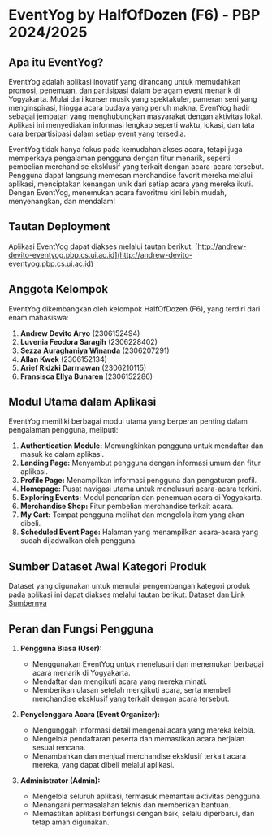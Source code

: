 # EventYog by HalfOfDozen (F6) - PBP 2024/2025

## Apa itu EventYog?
EventYog adalah aplikasi inovatif yang dirancang untuk memudahkan promosi, penemuan, dan partisipasi dalam beragam event menarik di Yogyakarta. Mulai dari konser musik yang spektakuler, pameran seni yang menginspirasi, hingga acara budaya yang penuh makna, EventYog hadir sebagai jembatan yang menghubungkan masyarakat dengan aktivitas lokal. Aplikasi ini menyediakan informasi lengkap seperti waktu, lokasi, dan tata cara berpartisipasi dalam setiap event yang tersedia.

EventYog tidak hanya fokus pada kemudahan akses acara, tetapi juga memperkaya pengalaman pengguna dengan fitur menarik, seperti pembelian merchandise eksklusif yang terkait dengan acara-acara tersebut. Pengguna dapat langsung memesan merchandise favorit mereka melalui aplikasi, menciptakan kenangan unik dari setiap acara yang mereka ikuti. Dengan EventYog, menemukan acara favoritmu kini lebih mudah, menyenangkan, dan mendalam!

## Tautan Deployment
Aplikasi EventYog dapat diakses melalui tautan berikut: [http://andrew-devito-eventyog.pbp.cs.ui.ac.id](http://andrew-devito-eventyog.pbp.cs.ui.ac.id)

## Anggota Kelompok
EventYog dikembangkan oleh kelompok HalfOfDozen (F6), yang terdiri dari enam mahasiswa:

1. **Andrew Devito Aryo** (2306152494)
2. **Luvenia Feodora Saragih** (2306228402)
3. **Sezza Auraghaniya Winanda** (2306207291)
4. **Allan Kwek** (2306152134)
5. **Arief Ridzki Darmawan** (2306210115)
6. **Fransisca Ellya Bunaren** (2306152286)

## Modul Utama dalam Aplikasi
EventYog memiliki berbagai modul utama yang berperan penting dalam pengalaman pengguna, meliputi:
1. **Authentication Module:** Memungkinkan pengguna untuk mendaftar dan masuk ke dalam aplikasi.
2. **Landing Page:** Menyambut pengguna dengan informasi umum dan fitur aplikasi.
3. **Profile Page:** Menampilkan informasi pengguna dan pengaturan profil.
4. **Homepage:** Pusat navigasi utama untuk menelusuri acara-acara terkini.
5. **Exploring Events:** Modul pencarian dan penemuan acara di Yogyakarta.
6. **Merchandise Shop:** Fitur pembelian merchandise terkait acara.
7. **My Cart:** Tempat pengguna melihat dan mengelola item yang akan dibeli.
8. **Scheduled Event Page:** Halaman yang menampilkan acara-acara yang sudah dijadwalkan oleh pengguna.

## Sumber Dataset Awal Kategori Produk
Dataset yang digunakan untuk memulai pengembangan kategori produk pada aplikasi ini dapat diakses melalui tautan berikut: [Dataset dan Link Sumbernya](https://docs.google.com/spreadsheets/d/1iP8eY44oMNFkbkmIzFSCkeFv99xC77yMKTMeYp2hoFs/edit?usp=sharing)

## Peran dan Fungsi Pengguna
1. **Pengguna Biasa (User):**
   - Menggunakan EventYog untuk menelusuri dan menemukan berbagai acara menarik di Yogyakarta.
   - Mendaftar dan mengikuti acara yang mereka minati.
   - Memberikan ulasan setelah mengikuti acara, serta membeli merchandise eksklusif yang terkait dengan acara tersebut.

2. **Penyelenggara Acara (Event Organizer):**
   - Mengunggah informasi detail mengenai acara yang mereka kelola.
   - Mengelola pendaftaran peserta dan memastikan acara berjalan sesuai rencana.
   - Menambahkan dan menjual merchandise eksklusif terkait acara mereka, yang dapat dibeli melalui aplikasi.

3. **Administrator (Admin):**
   - Mengelola seluruh aplikasi, termasuk memantau aktivitas pengguna.
   - Menangani permasalahan teknis dan memberikan bantuan.
   - Memastikan aplikasi berfungsi dengan baik, selalu diperbarui, dan tetap aman digunakan.
